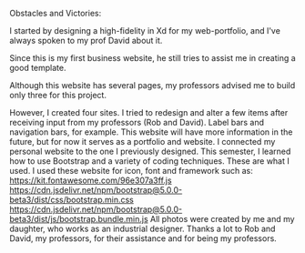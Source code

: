 Obstacles and Victories:

I started by designing a high-fidelity in Xd for my web-portfolio, and I've always spoken to my prof David about it.

Since this is my first business website, he still tries to assist me in creating a good template.

Although this website has several pages, my professors advised me to build only three for this project.

However, I created four sites. I tried to redesign and alter a few items after receiving input from my professors (Rob and David). Label bars and navigation bars, for example.
This website will have more information in the future, but for now it serves as a portfolio and website. I connected my personal website to the one I previously designed.
This semester, I learned how to use Bootstrap and a variety of coding techniques.
These are what I used.
I used these website for icon, font and framework such as: https://kit.fontawesome.com/96e307a3ff.js
https://cdn.jsdelivr.net/npm/bootstrap@5.0.0-beta3/dist/css/bootstrap.min.css
https://cdn.jsdelivr.net/npm/bootstrap@5.0.0-beta3/dist/js/bootstrap.bundle.min.js
All photos were created by me and my daughter, who works as an industrial designer.
Thanks a lot to Rob and David, my professors, for their assistance and for being my professors.